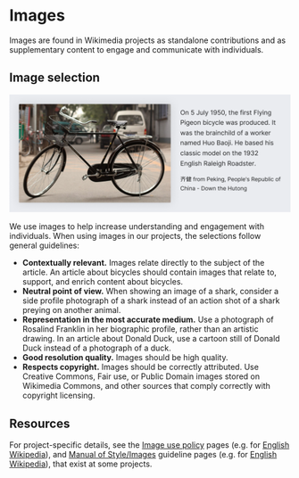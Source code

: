 # Images

Images are found in Wikimedia projects as standalone contributions and as supplementary content to
engage and communicate with individuals.

## Image selection

![An image of a bicycle with a caption](../assets/visual-styles/images/01_images-bicycle.png)

We use images to help increase understanding and engagement with individuals. When using images in
our projects, the selections follow general guidelines:
- **Contextually relevant.** Images relate directly to the subject of the article. An article about
  bicycles should contain images that relate to, support, and enrich content about bicycles.
- **Neutral point of view.** When showing an image of a shark, consider a side profile photograph
  of a shark instead of an action shot of a shark preying on another animal.
- **Representation in the most accurate medium.** Use a photograph of Rosalind Franklin in her
  biographic profile, rather than an artistic drawing. In an article about Donald Duck, use a
  cartoon still of Donald Duck instead of a photograph of a duck.
- **Good resolution quality.** Images should be high quality.
- **Respects copyright.** Images should be correctly attributed. Use Creative Commons, Fair use, or
  Public Domain images stored on Wikimedia Commons, and other sources that comply correctly with
  copyright licensing.

## Resources

For project-specific details, see the [Image use policy](https://www.wikidata.org/wiki/Q6618850)
pages (e.g. for [English Wikipedia](https://en.wikipedia.org/wiki/Wikipedia:Image_use_policy)), and
[Manual of Style/Images](https://www.wikidata.org/wiki/Q16745099) guideline pages (e.g. for
[English Wikipedia](https://en.wikipedia.org/wiki/Wikipedia:Manual_of_Style/Images)), that exist at
some projects.
